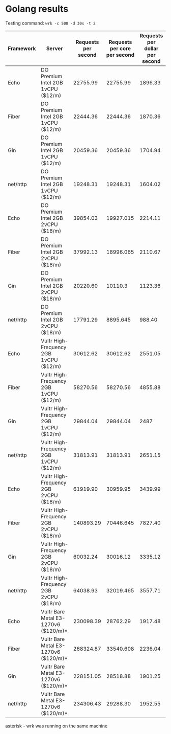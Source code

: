 # Golang results

Testing command: `wrk -c 500 -d 30s -t 2`

| Framework | Server | Requests per second | Requests per core per second | Requests per dollar per second |
|-----------|--------|---------------------|------------------------------|--------------------------------|
| Echo | DO Premium Intel 2GB 1vCPU ($12/m) | 22755.99 | 22755.99 | 1896.33 |
| Fiber | DO Premium Intel 2GB 1vCPU ($12/m) | 22444.36 | 22444.36 | 1870.36 |
| Gin | DO Premium Intel 2GB 1vCPU ($12/m) | 20459.36 | 20459.36 | 1704.94 |
| net/http | DO Premium Intel 2GB 1vCPU ($12/m) | 19248.31 | 19248.31 | 1604.02 |
| Echo | DO Premium Intel 2GB 2vCPU ($18/m) | 39854.03 | 19927.015 | 2214.11 |
| Fiber | DO Premium Intel 2GB 2vCPU ($18/m) | 37992.13 | 18996.065 | 2110.67 |
| Gin | DO Premium Intel 2GB 2vCPU ($18/m) | 20220.60 | 10110.3 | 1123.36 |
| net/http | DO Premium Intel 2GB 2vCPU ($18/m) | 17791.29 | 8895.645 | 988.40 |
| Echo | Vultr High-Frequency 2GB 1vCPU ($12/m) | 30612.62 | 30612.62 | 2551.05 |
| Fiber | Vultr High-Frequency 2GB 1vCPU ($12/m) | 58270.56 | 58270.56 | 4855.88 |
| Gin | Vultr High-Frequency 2GB 1vCPU ($12/m) | 29844.04 | 29844.04 | 2487 |
| net/http | Vultr High-Frequency 2GB 1vCPU ($12/m) | 31813.91 | 31813.91 | 2651.15 |
| Echo | Vultr High-Frequency 2GB 2vCPU ($18/m) | 61919.90 | 30959.95 | 3439.99 |
| Fiber | Vultr High-Frequency 2GB 2vCPU ($18/m) | 140893.29 | 70446.645 | 7827.40 |
| Gin | Vultr High-Frequency 2GB 2vCPU ($18/m) | 60032.24 | 30016.12 | 3335.12 |
| net/http | Vultr High-Frequency 2GB 2vCPU ($18/m) | 64038.93 | 32019.465 | 3557.71 |
| Echo | Vultr Bare Metal E3-1270v6 ($120/m)* | 230098.39 | 28762.29 | 1917.48 |
| Fiber | Vultr Bare Metal E3-1270v6 ($120/m)* | 268324.87 | 33540.608 | 2236.04 | 
| Gin | Vultr Bare Metal E3-1270v6 ($120/m)* | 228151.05 | 28518.88 | 1901.25 |
| net/http | Vultr Bare Metal E3-1270v6 ($120/m)* | 234306.43 | 29288.30 | 1952.55 |

asterisk - wrk was running on the same machine